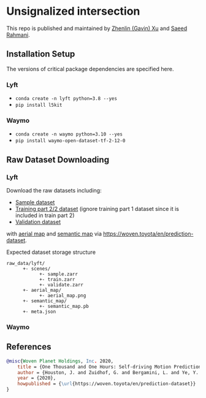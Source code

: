 # Unsignalized intersection

This repo is published and maintained by [Zhenlin (Gavin) Xu](https://github.com/Zhenlin-Xu) and [Saeed Rahmani](https://github.com/SaeedRahmani).
<!-- New datasets (including Argoverse 2) are on the way.  -->

## Installation Setup

The versions of critical package dependencies are specified here. 

### Lyft

- `conda create -n lyft python=3.8 --yes`
- `pip install l5kit`

### Waymo

- `conda create -n waymo python=3.10 --yes`
- `pip install waymo-open-dataset-tf-2-12-0`

## Raw Dataset Downloading

### Lyft

Download the raw datasets including:

- [Sample dataset](https://woven.toyota/common/assets/data/prediction-sample.tar)
- [Training part 2/2 dataset](https://woven.toyota/common/assets/data/prediction-train_full.tar) (ignore training part 1 dataset since it is included in train part 2)
- [Validation dataset](https://woven.toyota/common/assets/data/prediction-validate.tar)

with [aerial map](https://woven.toyota/common/assets/data/prediction-aerial_map.tar) and [semantic map](https://woven.toyota/common/assets/data/prediction-semantic_map.tar) via https://woven.toyota/en/prediction-dataset.

Expected dataset storage structure

```
raw_data/lyft/
      +- scenes/
            +- sample.zarr
            +- train.zarr
            +- validate.zarr
      +- aerial_map/
            +- aerial_map.png
      +- semantic_map/
            +- semantic_map.pb
      +- meta.json
```

### Waymo

## References

```bibtex
@misc{Woven Planet Holdings, Inc. 2020,
    title = {One Thousand and One Hours: Self-driving Motion Prediction Dataset},
    author = {Houston, J. and Zuidhof, G. and Bergamini, L. and Ye, Y. and Jain, A. and Omari, S. and Iglovikov, V. and Ondruska, P.},
    year = {2020},
    howpublished = {\url{https://woven.toyota/en/prediction-dataset}}
}
```